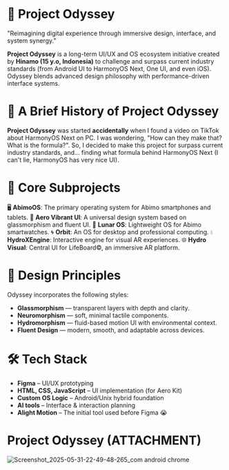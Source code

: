 # 🌌 Project Odyssey

"Reimagining digital experience through immersive design, interface, and system synergy."

**Project Odyssey** is a long-term UI/UX and OS ecosystem initiative created by **Hinamo (15 y.o, Indonesia)** to challenge and surpass current industry standards (from Android UI to HarmonyOS Next, One UI, and even iOS). Odyssey blends advanced design philosophy with performance-driven interface systems.

# 📖 A Brief History of Project Odyssey

**Project Odyssey** was started **accidentally** when I found a video on TikTok about HarmonyOS Next on PC. I was wondering, "How can they make that? What is the formula?". So, I decided to make this project for surpass current industry standards, and... finding what formula behind HarmonyOS Next (I can't lie, HarmonyOS has very nice UI).

# 🔧 Core Subprojects

 🖥️ **AbimoOS**: The primary operating system for Abimo smartphones and tablets. 
 🌈 **Aero Vibrant UI**: A universal design system based on glassmorphism and fluent UI. 
 🌙 **Lunar OS**: Lightweight OS for Abimo smartwatches. 
 🌀 **Orbit**: An OS for desktop and professional computing. 
 💧 **HydroXEngine**: Interactive engine for visual AR experiences. 
 🌐 **Hydro Visual**: Central UI for LifeBoard©, an immersive AR platform. 

# 🎨 Design Principles

Odyssey incorporates the following styles:

- **Glassmorphism** — transparent layers with depth and clarity.
- **Neuromorphism** — soft, minimal tactile components.
- **Hydromorphism** — fluid-based motion UI with environmental context.
- **Fluent Design** — modern, smooth, and adaptable across devices.

# 🛠 Tech Stack

- **Figma** – UI/UX prototyping
- **HTML, CSS, JavaScript** – UI implementation (for Aero Kit)
- **Custom OS Logic** – Android/Unix hybrid foundation
- **AI tools** – Interface & interaction planning
- **Alight Motion** – The initial tool used before Figma 😭

# Project Odyssey (ATTACHMENT)

![Screenshot_2025-05-31-22-49-48-265_com android chrome](https://github.com/user-attachments/assets/a2d677bd-0e1c-43ca-b676-c284947fc751)
